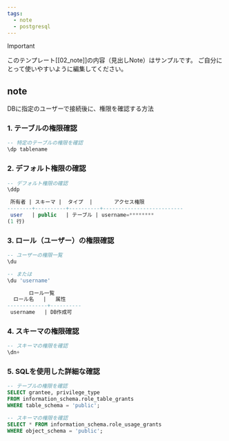 ```yaml
---
tags:
  - note
  - postgresql
---
```

> [!IMPORTANT]
> このテンプレート[[02_note]]の内容（見出しNote）はサンプルです。
> ご自分にとって使いやすいように編集してください。

## note

DBに指定のユーザーで接続後に、権限を確認する方法

### 1. テーブルの権限確認
```sql
-- 特定のテーブルの権限を確認
\dp tablename
```


### 2. デフォルト権限の確認
```sql
-- デフォルト権限の確認
\ddp

 所有者 | スキーマ |  タイプ  |       アクセス権限       
--------+----------+----------+--------------------------
 user   | public   | テーブル | username=********
(1 行)
```


### 3. ロール（ユーザー）の権限確認
```sql
-- ユーザーの権限一覧
\du

-- または
\du 'username'

       ロール一覧
  ロール名   |   属性   
-------------+----------
 username   | DB作成可
```


### 4. スキーマの権限確認
```sql
-- スキーマの権限を確認
\dn+
```


### 5. SQLを使用した詳細な確認
```sql
-- テーブルの権限を確認
SELECT grantee, privilege_type 
FROM information_schema.role_table_grants 
WHERE table_schema = 'public';

-- スキーマの権限を確認
SELECT * FROM information_schema.role_usage_grants 
WHERE object_schema = 'public';
```

